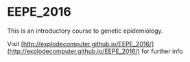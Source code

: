 # EEPE_2016

This is an introductory course to genetic epidemiology.

Visit [http://explodecomputer.github.io/EEPE_2016/](http://explodecomputer.github.io/EEPE_2016/) for further info
